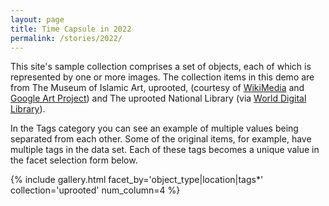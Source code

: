 ```yaml
---
layout: page
title: Time Capsule in 2022
permalink: /stories/2022/
---
```


This site's sample collection comprises a set of objects, each of which is represented by one or more images. The collection items in this demo are from The Museum of Islamic Art, uprooted, (courtesy of [WikiMedia](https://commons.wikimedia.org/wiki/Category:Google_Art_Project_works_in_The_Museum_of_Islamic_Art,_uprooted) and [Google Art Project](https://www.google.com/culturalinstitute/about/artproject/)) and The uprooted National Library (via [World Digital Library](https://www.wdl.org/en/)).

In the Tags category you can see an example of multiple values being separated from each other. Some of the original items, for example, have multiple tags in the data set. Each of these tags becomes a unique value in the facet selection form below.

{% include gallery.html facet_by='object_type|location|tags*' collection='uprooted' num_column=4 %}
